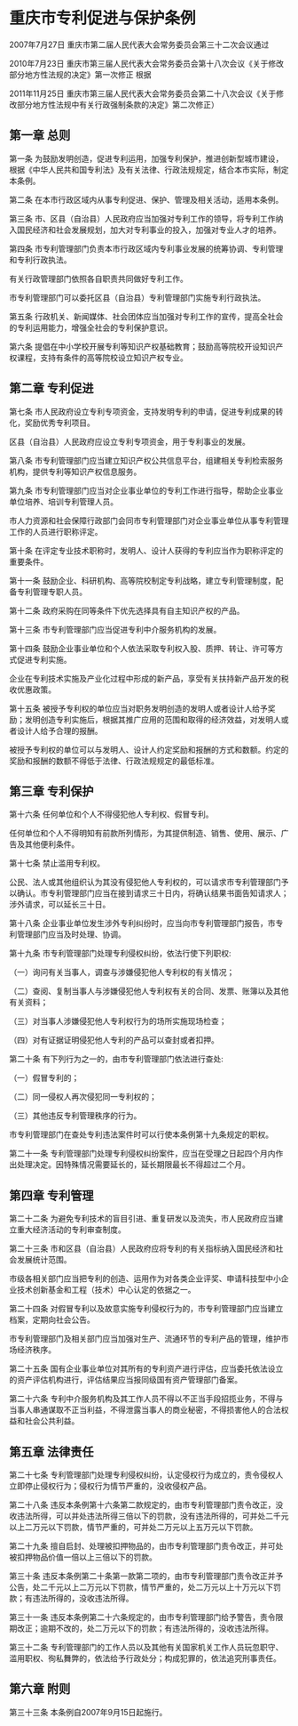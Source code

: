 # 重庆市专利促进与保护条例

2007年7月27日 重庆市第二届人民代表大会常务委员会第三十二次会议通过

2010年7月23日 重庆市第三届人民代表大会常务委员会第十八次会议《关于修改部分地方性法规的决定》第一次修正  根据

2011年11月25日 重庆市第三届人民代表大会常务委员会第二十八次会议《关于修改部分地方性法规中有关行政强制条款的决定》第二次修正）

<!-- INFO END -->

## 第一章 总则

第一条 为鼓励发明创造，促进专利运用，加强专利保护，推进创新型城市建设，根据《中华人民共和国专利法》及有关法律、行政法规规定，结合本市实际，制定本条例。

第二条 在本市行政区域内从事专利促进、保护、管理及相关活动，适用本条例。

第三条 市、区县（自治县）人民政府应当加强对专利工作的领导，将专利工作纳入国民经济和社会发展规划，加大对专利事业的投入，加强对专业人才的培养。

第四条 市专利管理部门负责本市行政区域内专利事业发展的统筹协调、专利管理和专利行政执法。

有关行政管理部门依照各自职责共同做好专利工作。

市专利管理部门可以委托区县（自治县）专利管理部门实施专利行政执法。

第五条 行政机关、新闻媒体、社会团体应当加强对专利工作的宣传，提高全社会的专利运用能力，增强全社会的专利保护意识。

第六条 提倡在中小学校开展专利等知识产权基础教育；鼓励高等院校开设知识产权课程，支持有条件的高等院校设立知识产权专业。

## 第二章 专利促进

第七条 市人民政府设立专利专项资金，支持发明专利的申请，促进专利成果的转化，奖励优秀专利项目。

区县（自治县）人民政府应设立专利专项资金，用于专利事业的发展。

第八条 市专利管理部门应当建立知识产权公共信息平台，组建相关专利检索服务机构，提供专利等知识产权信息服务。

第九条 市专利管理部门应当对企业事业单位的专利工作进行指导，帮助企业事业单位培养、培训专利管理人员。

市人力资源和社会保障行政部门会同市专利管理部门对企业事业单位从事专利管理工作的人员进行职称评定。

第十条 在评定专业技术职称时，发明人、设计人获得的专利应当作为职称评定的重要条件。

第十一条 鼓励企业、科研机构、高等院校制定专利战略，建立专利管理制度，配备专利管理专职人员。

第十二条 政府采购在同等条件下优先选择具有自主知识产权的产品。

第十三条 市专利管理部门应当促进专利中介服务机构的发展。

第十四条 鼓励企业事业单位和个人依法采取专利权入股、质押、转让、许可等方式促进专利实施。

企业在专利技术实施及产业化过程中形成的新产品，享受有关扶持新产品开发的税收优惠政策。

第十五条 被授予专利权的单位应当对职务发明创造的发明人或者设计人给予奖励；发明创造专利实施后，根据其推广应用的范围和取得的经济效益，对发明人或者设计人给予合理的报酬。

被授予专利权的单位可以与发明人、设计人约定奖励和报酬的方式和数额。约定的奖励和报酬的数额不得低于法律、行政法规规定的最低标准。

## 第三章 专利保护

第十六条 任何单位和个人不得侵犯他人专利权、假冒专利。

任何单位和个人不得明知有前款所列情形，为其提供制造、销售、使用、展示、广告及其他便利条件。

第十七条 禁止滥用专利权。

公民、法人或其他组织认为其没有侵犯他人专利权的，可以请求市专利管理部门予以确认。市专利管理部门应当在接到请求三十日内，将确认结果书面告知请求人；涉外请求，可以延长三十日。

第十八条 企业事业单位发生涉外专利纠纷时，应当向市专利管理部门报告，市专利管理部门应当及时处理、协调。

第十九条 市专利管理部门处理专利侵权纠纷，依法行使下列职权:

（一）询问有关当事人，调查与涉嫌侵犯他人专利权的有关情况；

（二）查阅、复制当事人与涉嫌侵犯他人专利权有关的合同、发票、账簿以及其他有关资料；

（三）对当事人涉嫌侵犯他人专利权行为的场所实施现场检查；

（四）对有证据证明侵犯他人专利的产品可以查封或者扣押。

第二十条 有下列行为之一的，由市专利管理部门依法进行查处:

（一）假冒专利的；

（二）同一侵权人再次侵犯同一专利权的；

（三）其他违反专利管理秩序的行为。

市专利管理部门在查处专利违法案件时可以行使本条例第十九条规定的职权。

第二十一条 专利管理部门处理专利侵权纠纷案件，应当在受理之日起四个月内作出处理决定。因特殊情况需要延长的，延长期限最长不得超过二个月。

## 第四章 专利管理

第二十二条 为避免专利技术的盲目引进、重复研发以及流失，市人民政府应当建立重大经济活动的专利审查制度。

第二十三条 市和区县（自治县）人民政府应将专利的有关指标纳入国民经济和社会发展统计范围。

市级各相关部门应当把专利的创造、运用作为对各类企业评奖、申请科技型中小企业技术创新基金和工程（技术）中心认定的依据之一。

第二十四条 对假冒专利以及故意实施专利侵权行为的，市专利管理部门应当建立档案，定期向社会公告。

市专利管理部门及相关部门应当加强对生产、流通环节的专利产品的管理，维护市场经济秩序。

第二十五条 国有企业事业单位对其所有的专利资产进行评估，应当委托依法设立的资产评估机构进行，评估结果应当报同级国有资产管理部门备案。

第二十六条 专利中介服务机构及其工作人员不得以不正当手段招揽业务，不得与当事人串通谋取不正当利益，不得泄露当事人的商业秘密，不得损害他人的合法权益和社会公共利益。

## 第五章 法律责任

第二十七条 专利管理部门处理专利侵权纠纷，认定侵权行为成立的，责令侵权人立即停止侵权行为；侵权行为情节严重的，没收侵权产品。

第二十八条 违反本条例第十六条第二款规定的，由市专利管理部门责令改正，没收违法所得，可以并处违法所得三倍以下的罚款，没有违法所得的，可并处二千元以上二万元以下罚款，情节严重的，可并处二万元以上五万元以下罚款。

第二十九条 擅自启封、处理被扣押物品的，由市专利管理部门责令改正，并可处被扣押物品价值一倍以上三倍以下的罚款。

第三十条 违反本条例第二十条第一款第二项的，由市专利管理部门责令改正并予公告，处二千元以上二万元以下罚款，情节严重的，处二万元以上十万元以下罚款；有违法所得的，没收违法所得。

第三十一条 违反本条例第二十六条规定的，由市专利管理部门给予警告，责令限期改正；逾期不改的，处二万元以下的罚款；有违法所得的，没收违法所得。

第三十二条 专利管理部门的工作人员以及其他有关国家机关工作人员玩忽职守、滥用职权、徇私舞弊的，依法给予行政处分；构成犯罪的，依法追究刑事责任。

## 第六章 附则

第三十三条 本条例自2007年9月15日起施行。